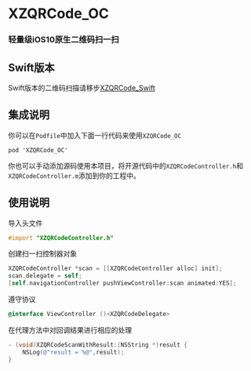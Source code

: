 XZQRCode_OC
===
### 轻量级iOS10原生二维码扫一扫

## Swift版本
Swift版本的二维码扫描请移步[XZQRCode_Swift](https://github.com/zyj179638121/XZQRCode_Swift.git)


## 集成说明
你可以在`Podfile`中加入下面一行代码来使用`XZQRCode_OC`

	pod 'XZQRCode_OC'
	
你也可以手动添加源码使用本项目，将开源代码中的`XZQRCodeController.h`和`XZQRCodeController.m`添加到你的工程中。

## 使用说明

导入头文件

```Objective-C
#import "XZQRCodeController.h"
```
创建扫一扫控制器对象

```Objective-C
XZQRCodeController *scan = [[XZQRCodeController alloc] init];
scan.delegate = self;
[self.navigationController pushViewController:scan animated:YES];

```
遵守协议

```Objective-C
@interface ViewController ()<XZQRCodeDelegate>

```
在代理方法中对回调结果进行相应的处理

```Objective-C
- (void)XZQRCodeScanWithResult:(NSString *)result {
    NSLog(@"result = %@",result);
}
```



